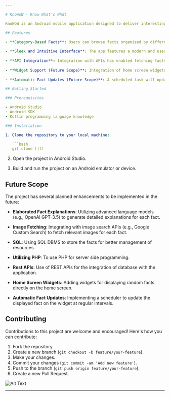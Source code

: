 ```yaml
---

# KnoWoW - Know What's What

KnoWoW is an Android mobile application designed to deliver interesting and engaging facts to users. This repository contains the source code for the KnoWoW app, which allows users to explore and discover various facts on different topics.

## Features

- **Category-Based Facts**: Users can browse facts organized by different categories, making it easy to find information on specific topics.
  
- **Sleek and Intuitive Interface**: The app features a modern and user-friendly interface, ensuring a smooth navigation experience.
  
- **API Integration**: Integration with APIs has enabled fetching facts dynamically, ensuring the content is always fresh and up-to-date for the random fact.
  
- **Widget Support (Future Scope)**: Integration of home screen widgets will provide users with quick access to random facts directly from their home screens.
  
- **Automatic Fact Updates (Future Scope)**: A scheduled task will update the displayed fact on the widget at specific intervals, ensuring users always see new content.

## Getting Started

### Prerequisites

- Android Studio
- Android SDK
- Kotlin programming language knowledge

### Installation

1. Clone the repository to your local machine:

   ```bash
   git clone []()
   ```

2. Open the project in Android Studio.

3. Build and run the project on an Android emulator or device.

## Future Scope

The project has several planned enhancements to be implemented in the future:
  
- **Elaborated Fact Explanations**: Utilizing advanced language models (e.g., OpenAI GPT-3.5) to generate detailed explanations for each fact.
  
- **Image Fetching**: Integrating with image search APIs (e.g., Google Custom Search) to fetch relevant images for each fact.
  
- **SQL**: Using SQL DBMS to store the facts for better management of resources.

- **Utilizing PHP**: To use PHP for server side programming.

- **Rest APIs**: Use of REST APIs for the integration of database with the application.
  
- **Home Screen Widgets**: Adding widgets for displaying random facts directly on the home screen.
  
- **Automatic Fact Updates**: Implementing a scheduler to update the displayed fact on the widget at regular intervals.

## Contributing

Contributions to this project are welcome and encouraged! Here's how you can contribute:

1. Fork the repository.
2. Create a new branch (`git checkout -b feature/your-feature`).
3. Make your changes.
4. Commit your changes (`git commit -am 'Add new feature'`).
5. Push to the branch (`git push origin feature/your-feature`).
6. Create a new Pull Request.

![Alt Text]()

---
```

